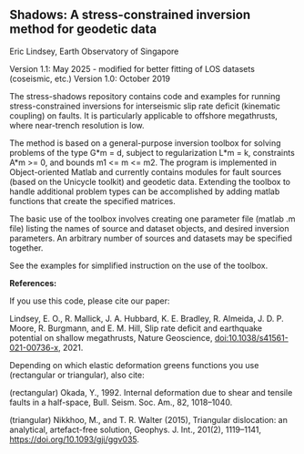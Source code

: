 Shadows: A stress-constrained inversion method for geodetic data 
------
Eric Lindsey, Earth Observatory of Singapore

Version 1.1: May 2025 - modified for better fitting of LOS datasets (coseismic, etc.)
Version 1.0: October 2019

The stress-shadows repository contains code and examples for running stress-constrained inversions for interseismic slip rate deficit (kinematic coupling) on faults. It is particularly applicable to offshore megathrusts, where near-trench resolution is low.

The method is based on a general-purpose inversion toolbox for solving problems of the type G\*m = d, subject to regularization L\*m = k, constraints A\*m >= 0, and bounds m1 <= m <= m2. The program is implemented in Object-oriented Matlab and currently contains modules for fault sources (based on the Unicycle toolkit) and geodetic data. Extending the toolbox to handle additional problem types can be accomplished by adding matlab functions that create the specified matrices.

The basic use of the toolbox involves creating one parameter file (matlab .m file) listing the names of source and dataset objects, and desired inversion parameters. An arbitrary number of sources and datasets may be specified together. 

See the examples for simplified instruction on the use of the toolbox.

**References:**

If you use this code, please cite our paper:

  Lindsey, E. O., R. Mallick, J. A. Hubbard, K. E. Bradley, R. Almeida, J. D. P. Moore, R. Burgmann, and E. M. Hill, Slip rate deficit and earthquake potential on shallow megathrusts, Nature Geoscience, [doi:10.1038/s41561-021-00736-x](https://doi.org/10.1038/s41561-021-00736-x), 2021.

Depending on which elastic deformation greens functions you use (rectangular or triangular), also cite:

 (rectangular) Okada, Y., 1992. Internal deformation due to shear and tensile faults in a half-space, Bull. Seism. Soc. Am., 82, 1018–1040.

 (triangular) Nikkhoo, M., and T. R. Walter (2015), Triangular dislocation: an analytical, artefact-free solution, Geophys. J. Int., 201(2), 1119–1141, https://doi.org/10.1093/gji/ggv035.
